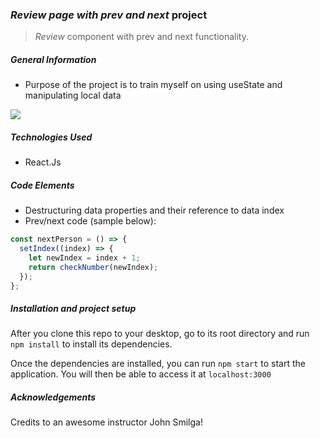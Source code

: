 ### _Review page with prev and next_ project

> _Review_ component with prev and next functionality.

<!-- > Live demo [_here_](https://www.example.com). If you have the project hosted somewhere, include the link here. -->

<!-- <hr style="border:1px dotted lightblue"> </hr> -->

##### General Information

- Purpose of the project is to train myself on using useState and manipulating local data

![](public/My%20Video.gif)

##### Technologies Used

- React.Js

##### Code Elements

- Destructuring data properties and their reference to data index
- Prev/next code (sample below):

<!-- ![](public/code.png)) -->

```javascript
const nextPerson = () => {
  setIndex((index) => {
    let newIndex = index + 1;
    return checkNumber(newIndex);
  });
};
```

##### Installation and project setup

After you clone this repo to your desktop, go to its root directory and run `npm install` to install its dependencies.

Once the dependencies are installed, you can run `npm start` to start the application. You will then be able to access it at `localhost:3000`

##### Acknowledgements

Credits to an awesome instructor John Smilga!
